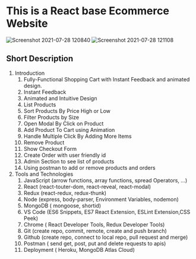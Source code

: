 # This is a React base Ecommerce Website
![Screenshot 2021-07-28 120840](https://user-images.githubusercontent.com/49061068/127276231-af6eec5a-825e-4147-ae4d-ea4c093008c1.png)
![Screenshot 2021-07-28 121108](https://user-images.githubusercontent.com/49061068/127276286-93c6d81b-2d85-40e3-a80e-9c997e36ff4d.png)


## Short Description

   1. Introduction  
      1. Fully-Functional Shopping Cart with Instant Feedback and animated design. 
      2. Instant Feedback
      3. Animated and Intuitive Design
      4. List Products
      5. Sort Products By Price High or Low
      6. Filter Products by Size
      7. Open Modal By Click on Product
      8. Add Product To Cart using Animation
      9. Handle Multiple Click By Adding More Items
      10. Remove Product
      11. Show Checkout Form
      12. Create Order with user friendly id
      13. Admin Section to see list of products
      14. Using postman to add or remove products and orders
   2. Tools and Technologies
      1. JavaScript (arrow functions, array functions, spread Operators, ...)
      2. React (react-touter-dom, react-reveal, react-modal)
      3. Redux (react-redux, redux-thunk)
      4. Node (express, body-parser, Environment Variables, nodemon)
      5. MongoDB ( mongoose, shortid)
      6. VS Code (ES6 Snippets, ES7 React Extension, ESLint Extension,CSS Peek)
      7. Chrome ( React Developer Tools, Redux Developer Tools)
      8. Git (create repo, commit, remote, create and push branch)
      9. Github (create repo, connect to local repo, pull request and merge)
      10. Postman ( send get, post, put and delete requests to apis)
      11. Deployment ( Heroku, MongoDB Atlas Cloud)
   
